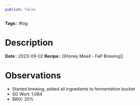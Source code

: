 ```yaml
---
publish: false
---
```

**Tags**:: #log

# Description
**Date**:: 2023-09-02
**Recipe**:: [[Honey Mead - FaP Brewing]]

# Observations
- Started brewing, added all ingredients to fermentation bucket
- SG Wort: 1.084
- BRIX: 20%
